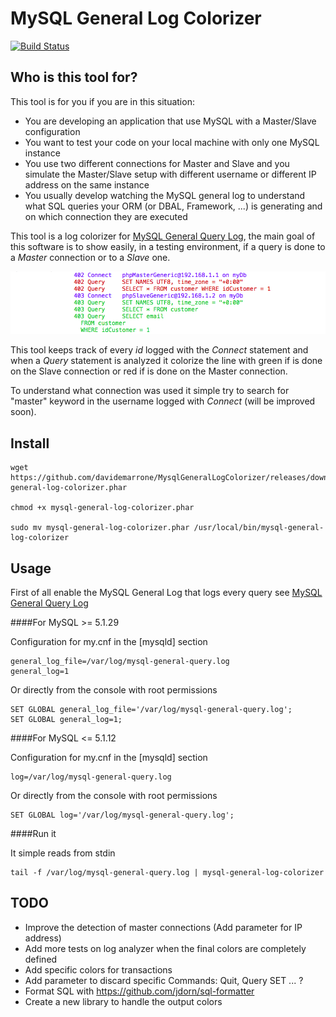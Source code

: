 MySQL General Log Colorizer 
===========================
[![Build Status](https://travis-ci.org/davidemarrone/MysqlGeneralLogColorizer.svg?branch=master)](https://travis-ci.org/davidemarrone/MysqlGeneralLogColorizer)

Who is this tool for?
---------------------

This tool is for you if you are in this situation:

* You are developing an application that use MySQL with a Master/Slave configuration
* You want to test your code on your local machine with only one MySQL instance 
* You use two different connections for Master and Slave and you simulate the Master/Slave setup with different username or different IP address on the same instance
* You usually develop watching the MySQL general log to understand what SQL queries your ORM (or DBAL, Framework, ...) is generating and on which connection they are executed

This tool is a log colorizer for [MySQL General Query Log](http://dev.mysql.com/doc/refman/5.6/en/query-log.html), the main goal of this software is to show easily, in a testing environment, if a query is done to a *Master* connection or to a *Slave* one.

![Colorizer example](/docs/screenshot.png?raw=true "Example of the tool output")

This tool keeps track of every *id* logged with the *Connect* statement and when a *Query* statement is analyzed it colorize the line with green if is done on the Slave connection or red if is done on the Master connection.

To understand what connection was used it simple try to search for "master" keyword in the username logged with *Connect* (will be improved soon).

Install
-------

```
wget https://github.com/davidemarrone/MysqlGeneralLogColorizer/releases/download/v1.0.0/mysql-general-log-colorizer.phar

chmod +x mysql-general-log-colorizer.phar

sudo mv mysql-general-log-colorizer.phar /usr/local/bin/mysql-general-log-colorizer
```

Usage
-----

First of all enable the MySQL General Log that logs every query see [MySQL General Query Log](http://dev.mysql.com/doc/refman/5.6/en/query-log.html)

####For MySQL >=  5.1.29

Configuration for my.cnf in the [mysqld] section
```
general_log_file=/var/log/mysql-general-query.log
general_log=1
```

Or directly from the console with root permissions
```
SET GLOBAL general_log_file='/var/log/mysql-general-query.log';
SET GLOBAL general_log=1;
```

####For MySQL <=  5.1.12

Configuration for my.cnf in the [mysqld] section
```
log=/var/log/mysql-general-query.log
```

Or directly from the console with root permissions
```
SET GLOBAL log='/var/log/mysql-general-query.log';
```

####Run it

It simple reads from stdin
```
tail -f /var/log/mysql-general-query.log | mysql-general-log-colorizer
```

TODO
----
* Improve the detection of master connections (Add parameter for IP address)
* Add more tests on log analyzer when the final colors are completely defined
* Add specific colors for transactions
* Add parameter to discard specific Commands: Quit, Query SET ... ?
* Format SQL with https://github.com/jdorn/sql-formatter
* Create a new library to handle the output colors
